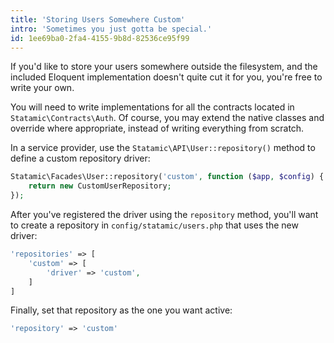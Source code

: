 ```yaml
---
title: 'Storing Users Somewhere Custom'
intro: 'Sometimes you just gotta be special.'
id: 1ee69ba0-2fa4-4155-9b8d-82536ce95f99
---
```

If you'd like to store your users somewhere outside the filesystem, and the included Eloquent implementation doesn't quite cut it for you,
you're free to write your own.

You will need to write implementations for all the contracts located in `Statamic\Contracts\Auth`. Of course, you may extend the native classes and override where appropriate, instead of writing everything from scratch.

In a service provider, use the `Statamic\API\User::repository()` method to define a custom repository driver:

``` php
Statamic\Facades\User::repository('custom', function ($app, $config) {
    return new CustomUserRepository;
});
```

After you've registered the driver using the `repository` method, you'll want to create a repository in `config/statamic/users.php` that uses the new driver:

``` php
'repositories' => [
    'custom' => [
        'driver' => 'custom',
    ]
]
```

Finally, set that repository as the one you want active:

``` php
'repository' => 'custom'
```
